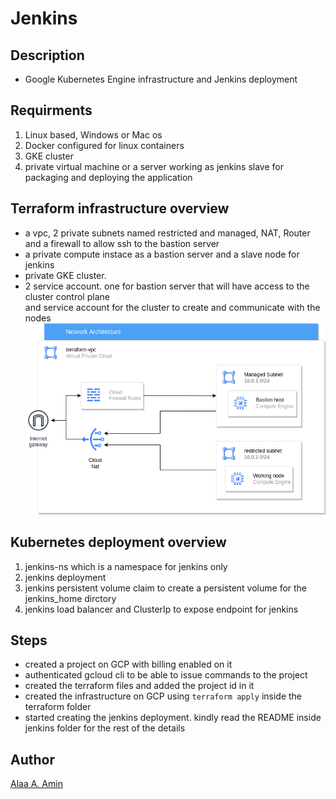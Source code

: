 # Jenkins

## Description

- Google Kubernetes Engine infrastructure and Jenkins deployment


## Requirments

1. Linux based, Windows or Mac os
2. Docker configured for linux containers
3. GKE cluster
4. private virtual machine or a server working as jenkins slave for packaging and deploying the application


## Terraform infrastructure overview

- a vpc, 2 private subnets named restricted and managed, NAT, Router and a firewall to allow ssh to the bastion server
- a private compute instace as a bastion server and a slave node for jenkins
- private GKE cluster.
- 2 service account. one for bastion server that will have access to the cluster control plane  
and service account for the cluster to create and communicate with the nodes  
![infrastructure](./pics/network.png "infrastructure")

## Kubernetes deployment overview

1. jenkins-ns which is a namespace for jenkins only
2. jenkins deployment
3. jenkins persistent volume claim to create a persistent volume for the jenkins_home dirctory
4. jenkins load balancer and ClusterIp to expose endpoint for jenkins


## Steps

- created a project on GCP with billing enabled on it
- authenticated gcloud cli to be able to issue commands to the project
- created the terraform files and added the project id in it
- created the infrastructure on GCP using `terraform apply` inside the terraform folder
- started creating the jenkins deployment. kindly read the README inside jenkins folder for the rest of the details

## Author

[Alaa A. Amin](https://www.linkedin.com/in/alaaamin-swe/)

